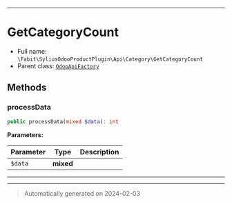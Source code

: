 ***

# GetCategoryCount





* Full name: `\Fabit\SyliusOdooProductPlugin\Api\Category\GetCategoryCount`
* Parent class: [`OdooApiFactory`](../../../SyliusOdooCorePlugin/OdooApiFactory.md)




## Methods


### processData



```php
public processData(mixed $data): int
```








**Parameters:**

| Parameter | Type | Description |
|-----------|------|-------------|
| `$data` | **mixed** |  |





***


***
> Automatically generated on 2024-02-03
